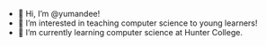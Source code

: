 - 👋 Hi, I’m @yumandee!
- 👀 I’m interested in teaching computer science to young learners!
- 🌱 I’m currently learning computer science at Hunter College.


<!---
yumandee/yumandee is a ✨ special ✨ repository because its `README.md` (this file) appears on your GitHub profile.
You can click the Preview link to take a look at your changes.
--->
